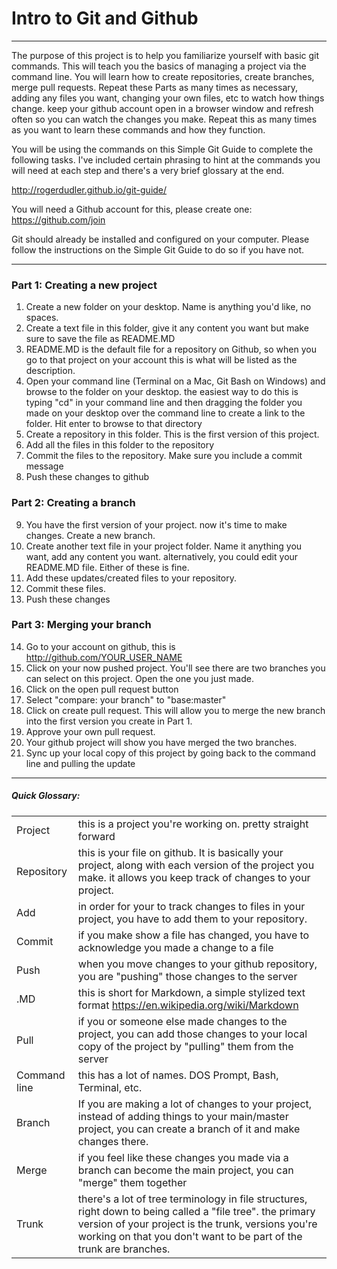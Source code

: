 # Intro to Git and Github
___
The purpose of this project is to help you familiarize yourself with basic git commands. This will teach you the basics of managing a project via the command line. You will learn how to create repositories, create branches, merge pull requests. Repeat these Parts as many times as necessary, adding any files you want, changing your own files, etc to watch how things change. keep your github account open in a browser window and refresh often so you can watch the changes you make. Repeat this as many times as you want to learn these commands and how they function. 

You will be using the commands on this Simple Git Guide to complete the following tasks. I've included certain phrasing to hint at the commands you will need at each step and there's a very brief glossary at the end. 

http://rogerdudler.github.io/git-guide/


You will need a Github account for this, please create one: https://github.com/join


Git should already be installed and configured on your computer. Please follow the instructions on the Simple Git Guide to do so if you have not.


___

### Part 1: Creating a new project
1. Create a new folder on your desktop. Name is anything you'd like, no spaces.
2. Create a text file in this folder, give it any content you want but make sure to save the file as README.MD
3. README.MD is the default file for a repository on Github, so when you go to that project on your account this is what will be listed as the description.
4. Open your command line (Terminal on a Mac, Git Bash on Windows) and browse to the folder on your desktop. the easiest way to do this is typing "cd" in your command line and then dragging the folder you made on your desktop over the command line to create a link to the folder. Hit enter to browse to that directory
5. Create a repository in this folder. This is the first version of this project. 
6. Add all the files in this folder to the repository
7. Commit the files to the repository. Make sure you include a commit message
8. Push these changes to github

### Part 2: Creating a branch
9. You have the first version of your project. now it's time to make changes. Create a new branch.
10. Create another text file in your project folder. Name it anything you want, add any content you want. alternatively, you could edit your README.MD file. Either of these is fine. 
11. Add these updates/created files to your repository.
12. Commit these files.
13. Push these changes

### Part 3: Merging your branch
14. Go to your account on github, this is http://github.com/YOUR_USER_NAME
15. Click on your now pushed project. You'll see there are two branches you can select on this project. Open the one you just made.
16. Click on the open pull request button
17. Select "compare: your branch" to "base:master"
18. Click on create pull request. This will allow you to merge the new branch into the first version you create in Part 1. 
19. Approve your own pull request. 
20. Your github project will show you have merged the two branches. 
21. Sync up your local copy of this project by going back to the command line and pulling the update





___



##### Quick Glossary:


|  |  |
| ------ | ------ |
| Project | this is a project you're working on. pretty straight forward |
| Repository | this is your file on github. It is basically your project, along with each version of the project you make. it allows you keep track of changes to your project. |
| Add | in order for your to track changes to files in your project, you have to add them to your repository.  |
| Commit | if you make show a file has changed, you have to acknowledge you made a change to a file |
| Push | when you move changes to your github repository, you are "pushing" those changes to the server |
| .MD | this is short for Markdown, a simple stylized text format https://en.wikipedia.org/wiki/Markdown |
| Pull | if you or someone else made changes to the project, you can add those changes to your local copy of the project by "pulling" them from the server |
| Command line | this has a lot of names. DOS Prompt, Bash, Terminal, etc.  |
| Branch | If you are making a lot of changes to your project, instead of adding things to your main/master project, you can create a branch of it and make changes there.  |
| Merge | if you feel like these changes you made via a branch can become the main project, you can "merge" them together |
| Trunk | there's a lot of tree terminology in file structures, right down to being called a "file tree". the primary version of your project is the trunk, versions you're working on that you don't want to be part of the trunk are branches. |
